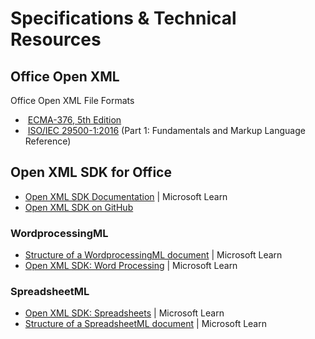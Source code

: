 # Specifications & Technical Resources

## Office Open XML

Office Open XML File Formats
-  [ECMA-376, 5th Edition](https://www.ecma-international.org/publications-and-standards/standards/ecma-376/)
-  [ISO/IEC 29500-1:2016](https://www.iso.org/standard/71691.html) (Part 1: Fundamentals and Markup Language Reference)


## Open XML SDK for Office

- [Open XML SDK Documentation](https://learn.microsoft.com/en-us/office/open-xml/open-xml-sdk?view=openxml-3.0.1) | Microsoft Learn
- [Open XML SDK on GitHub](https://go.microsoft.com/fwlink/?linkid=2170620)


### WordprocessingML

- [Structure of a WordprocessingML document](https://learn.microsoft.com/en-us/office/open-xml/word/structure-of-a-wordprocessingml-document?tabs=cs) | Microsoft Learn
- [Open XML SDK: Word Processing](https://learn.microsoft.com/en-us/office/open-xml/word/overview) | Microsoft Learn

### SpreadsheetML

- [Open XML SDK: Spreadsheets](https://learn.microsoft.com/en-us/office/open-xml/spreadsheet/overview)  | Microsoft Learn
- [Structure of a SpreadsheetML document](https://learn.microsoft.com/en-us/office/open-xml/spreadsheet/structure-of-a-spreadsheetml-document?tabs=cs)  | Microsoft Learn
